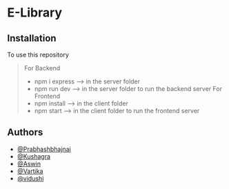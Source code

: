 # E-Library

## Installation
To use this repository
> For Backend
> * npm i express --> in the server folder
> * npm run dev --> in the server folder to run the backend server
> For Frontend
> * npm install --> in the client folder
> * npm start --> in the client folder to run the frontend server

## Authors
* [@Prabhashbhajnai](https://github.com/Prabhashbhajnai)
* [@Kushagra](https://github.com/kushagra24johri)
* [@Aswin](https://github.com/aswin2108)
* [@Vartika](https://github.com/Var-01)
* [@vidushi](https://github.com/vidushi07)